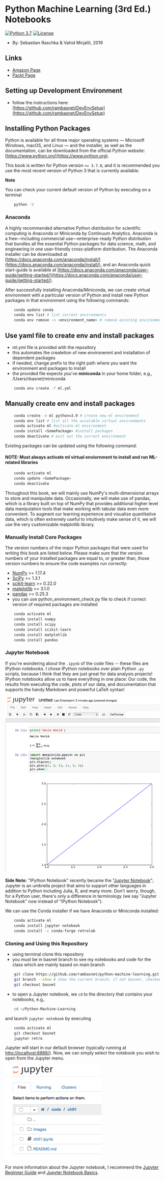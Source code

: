 # Python Machine Learning (3rd Ed.) Notebooks

[![Python 3.7](https://img.shields.io/badge/Python-3.7-blue.svg)](#)
[![License](https://img.shields.io/badge/Code%20License-MIT-blue.svg)](LICENSE.txt)

- By: Sebastian Raschka & Vahid Mirjalili, 2019

## Links

- [Amazon Page](https://www.amazon.com/Python-Machine-Learning-scikit-learn-TensorFlow/dp/1789955750/)
- [Packt Page](https://www.packtpub.com/data/python-machine-learning-third-edition)

## Setting up Development Environment

- follow the instructions here: [https://github.com/rambasnet/DevEnvSetup](https://github.com/rambasnet/DevEnvSetup)

## Installing Python Packages

Python is available for all three major operating systems — Microsoft Windows, macOS, and Linux — and the installer, as well as the documentation, can be downloaded from the official Python website: [https://www.python.org](https://www.python.org).

This book is written for Python version `>= 3.7.0`, and it is recommended
you use the most recent version of Python 3 that is currently available.

**Note**

You can check your current default version of Python by executing on a terminal

```bash
    python -V
```

### Anaconda

A highly recommended alternative Python distribution for scientific computing
is Anaconda or Miniconda by Continuum Analytics. Anaconda is a free—including commercial use—enterprise-ready Python distribution that bundles all the essential Python packages for data science, math, and engineering in one user-friendly cross-platform distribution. The Anaconda installer can be downloaded at [https://docs.anaconda.com/anaconda/install/](https://docs.anaconda.com/anaconda/install/), and an Anaconda quick start-guide is available at [https://docs.anaconda.com/anaconda/user-guide/getting-started/](https://docs.anaconda.com/anaconda/user-guide/getting-started/).

After successfully installing Anaconda/Miniconda, we can create virtual environment with a particular version of Python and install new Python packages in that environment using the following commands:


```bash
    conda update conda
    conda env list # list current environments
    conda env remove -n <environment_name> # remove existing environment
```

## Use yaml file to create env and install packages
- ml.yml file is provided with the repository
- this automates the createtion of new environemnt and installation of dependent packages
- if needed, change prefix to the right path where you want the environment and packages to install
- the provided file expects you've **miniconda** in your home folder, e.g., /Users/rbasnet/miniconda

```bash
    conda env create -f ml.yml
```

## Manually create env and install packages

```bash
    conda create -n ml python=3.9 # create new ml environment
    conda env list # list all the avialable virtual environments
    conda activate ml #activate ml environment
    conda install <SomePackage> #install packages
    conda deactivate # exit out the current environment
```

Existing packages can be updated using the following command:
#### NOTE: Must always activate ml virtual enviornment to install and run ML-related libraries

```bash
    conda activate ml
    conda update <SomePackage>
    conda deactivate
```

Throughout this book, we will mainly use NumPy's multi-dimensional arrays to store and manipulate data. Occasionally, we will make use of pandas, which is a library built on top of NumPy that provides additional higher level data manipulation tools that make working with tabular data even more convenient. To augment our learning experience and visualize quantitative data, which is often extremely useful to intuitively make sense of it, we will use the very customizable matplotlib library.

### Manually Install Core Packages

The version numbers of the major Python packages that were used for writing this book are listed below. Please make sure that the version numbers of your installed packages are equal to, or greater than, those version numbers to ensure the code examples run correctly:

- [NumPy](http://www.numpy.org) >= 1.17.4
- [SciPy](http://www.scipy.org) >= 1.3.1
- [scikit-learn](http://scikit-learn.org/stable/) >= 0.22.0
- [matplotlib](http://matplotlib.org) >= 3.1.0
- [pandas](http://pandas.pydata.org) >= 0.25.3
- you can use python_environment_check.py file to check if correct version of required packages are installed

```bash
    conda activate ml
    conda install numpy
    conda install scipy
    conda install scikit-learn
    conda install matplotlib
    conda install pandas
```

### Jupyter Notebook

If you're wondering about the `.ipynb` of the code files -- these files are IPython notebooks. I chose IPython notebooks over plain Python `.py` scripts, because I think that they are just great for data analysis projects! IPython notebooks allow us to have everything in one place: Our code, the results from executing the code, plots of our data, and documentation that supports the handy Markdown and powerful LaTeX syntax!

![Jupyter Example](./images/ipynb_ex1.png)

**Side Note:**  "IPython Notebook" recently became the "[Jupyter Notebook](<http://jupyter.org>)"; Jupyter is an umbrella project that aims to support other languages in addition to Python including Julia, R, and many more. Don't worry, though, for a Python user, there's only a difference in terminology (we say "Jupyter Notebook" now instead of "IPython Notebook").

We can use the Conda installer if we have Anaconda or Miniconda installed:

```bash
    conda activate ml
    conda install jupyter notebook
    conda install -c conda-forge retrolab
```

### Cloning and Using this Repository
- using terminal clone this repository
- you must be in basnet branch to see my notebooks and code for the class which are mainly based on main branch

```bash
    git clone https://github.com/rambasnet/python-machine-learning.git
    git branch --show # show the current branch; if not basnet, checkout basnet
    git checkout basnet 
```

- to open a Jupyter notebook, we `cd` to the directory that contains your notebooks, e.g,.

```bash
    cd ~/Python-Machine-Learning
```

and launch `jupyter notebook` by executing

```bash
    conda activate ml
    git checkout basnet
    jupyter retro
```

Jupyter will start in our default browser (typically running at [http://localhost:8888/](http://localhost:8888/)). Now, we can simply select the notebook you wish to open from the Jupyter menu.

![Jupyter File Explorer](./images/ipynb_ex2.png)

For more information about the Jupyter notebook, I recommend the [Jupyter Beginner Guide](http://jupyter-notebook-beginner-guide.readthedocs.org/en/latest/what_is_jupyter.html) and [Jupyter Notebook Basics](https://jupyter-notebook.readthedocs.io/en/stable/examples/Notebook/Notebook%20Basics.html).
